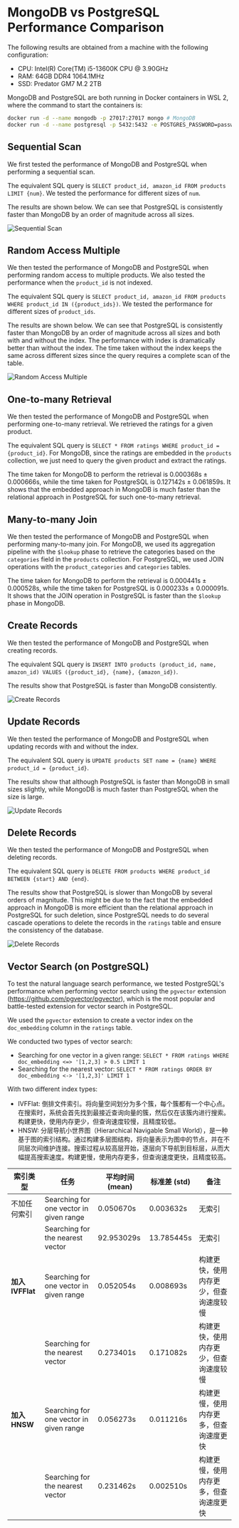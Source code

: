 # MongoDB vs PostgreSQL Performance Comparison

The following results are obtained from a machine with the following configuration:

- CPU: Intel(R) Core(TM) i5-13600K CPU @ 3.90GHz
- RAM: 64GB DDR4 1064.1MHz
- SSD: Predator GM7 M.2 2TB

MongoDB and PostgreSQL are both running in Docker containers in WSL 2, where the command to start the containers is:

```bash
docker run -d --name mongodb -p 27017:27017 mongo # MongoDB
docker run -d --name postgresql -p 5432:5432 -e POSTGRES_PASSWORD=password postgres # PostgreSQL
```

## Sequential Scan

We first tested the performance of MongoDB and PostgreSQL when performing a sequential scan.

The equivalent SQL query is `SELECT product_id, amazon_id FROM products LIMIT {num}`. We tested the performance for different sizes of `num`.

The results are shown below. We can see that PostgreSQL is consistently faster than MongoDB by an order of magnitude across all sizes.

![Sequential Scan](./sequential_scan.png)

## Random Access Multiple

We then tested the performance of MongoDB and PostgreSQL when performing random access to multiple products. We also tested the performance when the `product_id` is not indexed.

The equivalent SQL query is `SELECT product_id, amazon_id FROM products WHERE product_id IN ({product_ids})`. We tested the performance for different sizes of `product_ids`.

The results are shown below. We can see that PostgreSQL is consistently faster than MongoDB by an order of magnitude across all sizes and both with and without the index. The performance with index is dramatically better than without the index. The time taken without the index keeps the same across different sizes since the query requires a complete scan of the table.

![Random Access Multiple](./random_access_multiple.png)

## One-to-many Retrieval

We then tested the performance of MongoDB and PostgreSQL when performing one-to-many retrieval. We retrieved the ratings for a given product.

The equivalent SQL query is `SELECT * FROM ratings WHERE product_id = {product_id}`. For MongoDB, since the ratings are embedded in the `products` collection, we just need to query the given product and extract the ratings.

The time taken for MongoDB to perform the retrieval is 0.000368s ± 0.000666s, while the time taken for PostgreSQL is 0.127142s ± 0.061859s. It shows that the embedded approach in MongoDB is much faster than the relational approach in PostgreSQL for such one-to-many retrieval.

## Many-to-many Join

We then tested the performance of MongoDB and PostgreSQL when performing many-to-many join. For MongoDB, we used its aggregation pipeline with the `$lookup` phase to retrieve the categories based on the `categories` field in the `products` collection. For PostgreSQL, we used JOIN operations with the `product_categories` and `categories` tables.

The time taken for MongoDB to perform the retrieval is 0.000441s ± 0.000528s, while the time taken for PostgreSQL is 0.000233s ± 0.000091s. It shows that the JOIN operation in PostgreSQL is faster than the `$lookup` phase in MongoDB.

## Create Records

We then tested the performance of MongoDB and PostgreSQL when creating records.

The equivalent SQL query is `INSERT INTO products (product_id, name, amazon_id) VALUES ({product_id}, {name}, {amazon_id})`.

The results show that PostgreSQL is faster than MongoDB consistently.

![Create Records](./create_record.png)

## Update Records

We then tested the performance of MongoDB and PostgreSQL when updating records with and without the index.

The equivalent SQL query is `UPDATE products SET name = {name} WHERE product_id = {product_id}`.

The results show that although PostgreSQL is faster than MongoDB in small sizes slightly, while MongoDB is much faster than PostgreSQL when the size is large.

![Update Records](./update_record.png)

## Delete Records

We then tested the performance of MongoDB and PostgreSQL when deleting records.

The equivalent SQL query is `DELETE FROM products WHERE product_id BETWEEN {start} AND {end}`.

The results show that PostgreSQL is slower than MongoDB by several orders of magnitude. This might be due to the fact that the embedded approach in MongoDB is more efficient than the relational approach in PostgreSQL for such deletion, since PostgreSQL needs to do several cascade operations to delete the records in the `ratings` table and ensure the consistency of the database.

![Delete Records](./delete_record.png)

## Vector Search (on PostgreSQL)
To test the natural language search performance, we tested PostgreSQL's performance when performing vector search using the `pgvector` extension (<https://github.com/pgvector/pgvector>), which is the most popular and battle-tested extension for vector search in PostgreSQL.

We used the `pgvector` extension to create a vector index on the `doc_embedding` column in the `ratings` table.

We conducted two types of vector search: 

- Searching for one vector in a given range: `SELECT * FROM ratings WHERE doc_embedding <=> '[1,2,3] > 0.5 LIMIT 1`
- Searching for the nearest vector: `SELECT * FROM ratings ORDER BY doc_embedding <-> '[1,2,3]' LIMIT 1`

With two different index types:

- IVFFlat: 倒排文件索引。将向量空间划分为多个簇，每个簇都有一个中心点。在搜索时，系统会首先找到最接近查询向量的簇，然后仅在该簇内进行搜索。构建更快，使用内存更少，但查询速度较慢，且精度较低。
- HNSW: 分层导航小世界图（Hierarchical Navigable Small World），是一种基于图的索引结构。通过构建多层图结构，将向量表示为图中的节点，并在不同层次间维护连接。搜索过程从较高层开始，逐层向下导航到目标层，从而大幅提高搜索速度。构建更慢，使用内存更多，但查询速度更快，且精度较高。

| **索引类型**       | **任务**                        | **平均时间 (mean)** | **标准差 (std)**   | **备注**                                   |
|--------------------|--------------------------------|---------------------|--------------------|------------------------------------------|
| 不加任何索引       | Searching for one vector in given range | 0.050670s           | 0.003632s          | 无索引                                   |
|                    | Searching for the nearest vector       | 92.953029s          | 13.785445s         | 无索引                                   |
| **加入 IVFFlat**   | Searching for one vector in given range | 0.052054s           | 0.008693s          | 构建更快，使用内存更少，但查询速度较慢    |
|                    | Searching for the nearest vector       | 0.273401s           | 0.171082s          | 构建更快，使用内存更少，但查询速度较慢    |
| **加入 HNSW**      | Searching for one vector in given range | 0.056273s           | 0.011216s          | 构建更慢，使用内存更多，但查询速度更快    |
|                    | Searching for the nearest vector       | 0.231462s           | 0.002510s          | 构建更慢，使用内存更多，但查询速度更快    |
